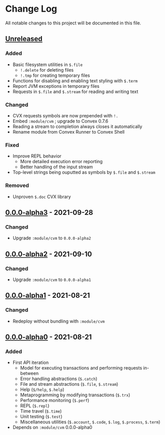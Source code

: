 # Change Log

All notable changes to this project will be documented in this file.



## [Unreleased]

### Added

- Basic filesystem utilities in `$.file`
    - `!.delete` for deleting files
    - `!.tmp` for creating temporary files
- Functions for disabling and enabling text styling with `$.term`
- Report JVM exceptions in temporary files
- Requests in `$.file` and `$.stream` for reading and writing text

### Changed

- CVX requests symbols are now prepended with `!.`
- Embed `:module/cvm` ; upgrade to Convex 0.7.6
- Reading a stream to completion always closes it automatically
- Rename module from Convex Runner to Convex Shell

### Fixed

- Improve REPL behavior
    - More detailed execution error reporting
    - Better handling of the input stream
- Top-level strings being ouputted as symbols by `$.file` and `$.stream`

### Removed

- Unproven `$.doc` CVX library



## [0.0.0-alpha3] - 2021-09-28

### Changed

- Upgrade `:module/cvm` to `0.0.0-alpha2`



## [0.0.0-alpha2] - 2021-09-10

### Changed

- Upgrade `:module/cvm` to `0.0.0-alpha1`



## [0.0.0-alpha1] - 2021-08-21

### Changed

- Redeploy without bundling with `:module/cvm`



## [0.0.0-alpha0] - 2021-08-21

### Added

- First API iteration
    - Model for executing transactions and performing requests in-between
    - Error handling abstractions (`$.catch`)
    - File and stream abstractions (`$.file`, `$.stream`)
    - Help (`$/help`, `$.help`)
    - Metaprogramming by modifying transactions (`$.trx`)
    - Performance monitoring (`$.perf`)
    - REPL (`$.repl`)
    - Time travel (`$.time`)
    - Unit testing (`$.test`)
    - Miscellaneous utilities (`$.account`, `$.code`, `$.log`, `$.process`, `$.term`)
- Depends on `:module/cvm` 0.0.0-alpha0



[Unreleased]:   https://github.com/convex-dev/convex.cljc/compare/run/0.0.0-alpha2...HEAD
[0.0.0-alpha3]: https://github.com/convex-dev/convex.cljc/compare/run/0.0.0-alpha2...run/0.0.0-alpha3
[0.0.0-alpha2]: https://github.com/convex-dev/convex.cljc/compare/run/0.0.0-alpha1...run/0.0.0-alpha2
[0.0.0-alpha1]: https://github.com/convex-dev/convex.cljc/compare/run/0.0.0-alpha0...run/0.0.0-alpha1
[0.0.0-alpha0]: https://github.com/convex-dev/convex.cljc/releases/tag/run/0.0.0-alpha0
